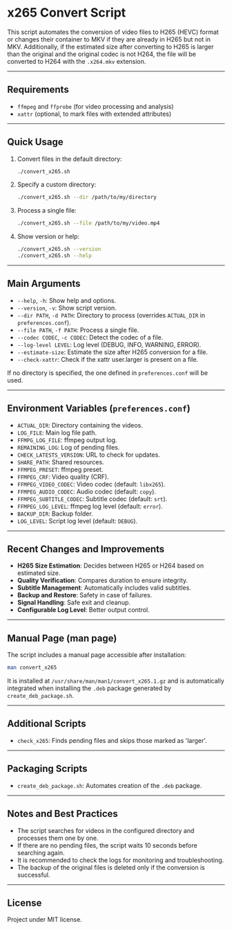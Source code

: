 # x265 Convert Script

This script automates the conversion of video files to H265 (HEVC) format or changes their container to MKV if they are already in H265 but not in MKV. Additionally, if the estimated size after converting to H265 is larger than the original and the original codec is not H264, the file will be converted to H264 with the `.x264.mkv` extension.

---

## Requirements

- `ffmpeg` and `ffprobe` (for video processing and analysis)
- `xattr` (optional, to mark files with extended attributes)

---

## Quick Usage

1. Convert files in the default directory:
   ```bash
   ./convert_x265.sh
   ```
2. Specify a custom directory:
   ```bash
   ./convert_x265.sh --dir /path/to/my/directory
   ```
3. Process a single file:
   ```bash
   ./convert_x265.sh --file /path/to/my/video.mp4
   ```
4. Show version or help:
   ```bash
   ./convert_x265.sh --version
   ./convert_x265.sh --help
   ```

---

## Main Arguments

- `--help`, `-h`: Show help and options.
- `--version`, `-v`: Show script version.
- `--dir PATH`, `-d PATH`: Directory to process (overrides `ACTUAL_DIR` in `preferences.conf`).
- `--file PATH`, `-f PATH`: Process a single file.
- `--codec CODEC`, `-c CODEC`: Detect the codec of a file.
- `--log-level LEVEL`: Log level (DEBUG, INFO, WARNING, ERROR).
- `--estimate-size`: Estimate the size after H265 conversion for a file.
- `--check-xattr`: Check if the xattr user.larger is present on a file.

If no directory is specified, the one defined in `preferences.conf` will be used.

---

## Environment Variables (`preferences.conf`)

- `ACTUAL_DIR`: Directory containing the videos.
- `LOG_FILE`: Main log file path.
- `FFMPG_LOG_FILE`: ffmpeg output log.
- `REMAINING_LOG`: Log of pending files.
- `CHECK_LATESTS_VERSION`: URL to check for updates.
- `SHARE_PATH`: Shared resources.
- `FFMPEG_PRESET`: ffmpeg preset.
- `FFMPEG_CRF`: Video quality (CRF).
- `FFMPEG_VIDEO_CODEC`: Video codec (default: `libx265`).
- `FFMPEG_AUDIO_CODEC`: Audio codec (default: `copy`).
- `FFMPEG_SUBTITLE_CODEC`: Subtitle codec (default: `srt`).
- `FFMPEG_LOG_LEVEL`: ffmpeg log level (default: `error`).
- `BACKUP_DIR`: Backup folder.
- `LOG_LEVEL`: Script log level (default: `DEBUG`).

---

## Recent Changes and Improvements

- **H265 Size Estimation**: Decides between H265 or H264 based on estimated size.
- **Quality Verification**: Compares duration to ensure integrity.
- **Subtitle Management**: Automatically includes valid subtitles.
- **Backup and Restore**: Safety in case of failures.
- **Signal Handling**: Safe exit and cleanup.
- **Configurable Log Level**: Better output control.

---

## Manual Page (man page)

The script includes a manual page accessible after installation:

```bash
man convert_x265
```

It is installed at `/usr/share/man/man1/convert_x265.1.gz` and is automatically integrated when installing the `.deb` package generated by `create_deb_package.sh`.

---

## Additional Scripts

- `check_x265`: Finds pending files and skips those marked as 'larger'.

---

## Packaging Scripts

- `create_deb_package.sh`: Automates creation of the `.deb` package.

---

## Notes and Best Practices

- The script searches for videos in the configured directory and processes them one by one.
- If there are no pending files, the script waits 10 seconds before searching again.
- It is recommended to check the logs for monitoring and troubleshooting.
- The backup of the original files is deleted only if the conversion is successful.

---

## License

Project under MIT license.